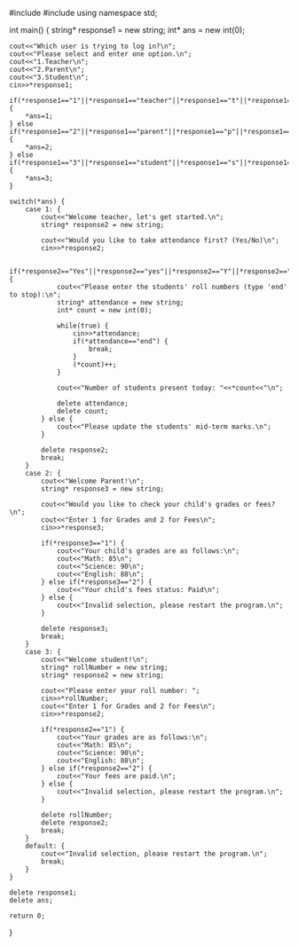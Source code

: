 #include <iostream>
#include <string>
using namespace std;

int main() {
    string* response1 = new string;
    int* ans = new int(0);

    cout<<"Which user is trying to log in?\n";
    cout<<"Please select and enter one option.\n";
    cout<<"1.Teacher\n";
    cout<<"2.Parent\n";
    cout<<"3.Student\n";
    cin>>*response1;

    if(*response1=="1"||*response1=="teacher"||*response1=="t"||*response1=="T") {
        *ans=1;
    } else if(*response1=="2"||*response1=="parent"||*response1=="p"||*response1=="P") {
        *ans=2;
    } else if(*response1=="3"||*response1=="student"||*response1=="s"||*response1=="S") {
        *ans=3;
    }

    switch(*ans) {
        case 1: {
            cout<<"Welcome teacher, let's get started.\n";
            string* response2 = new string;

            cout<<"Would you like to take attendance first? (Yes/No)\n";
            cin>>*response2;

            if(*response2=="Yes"||*response2=="yes"||*response2=="Y"||*response2=="y") {
                cout<<"Please enter the students' roll numbers (type 'end' to stop):\n";
                string* attendance = new string;
                int* count = new int(0);

                while(true) {
                    cin>>*attendance;
                    if(*attendance=="end") {
                        break;
                    }
                    (*count)++;
                }

                cout<<"Number of students present today: "<<*count<<"\n";

                delete attendance;
                delete count;
            } else {
                cout<<"Please update the students' mid-term marks.\n";
            }

            delete response2;
            break;
        }
        case 2: {
            cout<<"Welcome Parent!\n";
            string* response3 = new string;

            cout<<"Would you like to check your child's grades or fees?\n";
            cout<<"Enter 1 for Grades and 2 for Fees\n";
            cin>>*response3;

            if(*response3=="1") {
                cout<<"Your child's grades are as follows:\n";
                cout<<"Math: 85\n";
                cout<<"Science: 90\n";
                cout<<"English: 88\n";
            } else if(*response3=="2") {
                cout<<"Your child's fees status: Paid\n";
            } else {
                cout<<"Invalid selection, please restart the program.\n";
            }

            delete response3;
            break;
        }
        case 3: {
            cout<<"Welcome student!\n";
            string* rollNumber = new string;
            string* response2 = new string;

            cout<<"Please enter your roll number: ";
            cin>>*rollNumber;
            cout<<"Enter 1 for Grades and 2 for Fees\n";
            cin>>*response2;

            if(*response2=="1") {
                cout<<"Your grades are as follows:\n";
                cout<<"Math: 85\n";
                cout<<"Science: 90\n";
                cout<<"English: 88\n";
            } else if(*response2=="2") {
                cout<<"Your fees are paid.\n";
            } else {
                cout<<"Invalid selection, please restart the program.\n";
            }

            delete rollNumber;
            delete response2;
            break;
        }
        default: {
            cout<<"Invalid selection, please restart the program.\n";
            break;
        }
    }

    delete response1;
    delete ans;

    return 0;
}
